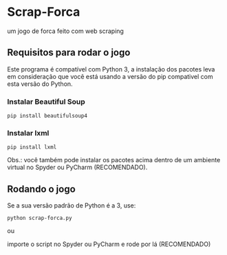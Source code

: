# Scrap-Forca
um jogo de forca feito com web scraping

## Requisitos para rodar o jogo
Este programa é compatível com Python 3, a instalação dos pacotes leva em consideração que você está usando a versão do pip compativel com esta versão do Python.

### Instalar Beautiful Soup
```
pip install beautifulsoup4
```
### Instalar lxml
```
pip install lxml
```
Obs.: você também pode instalar os pacotes acima dentro de um ambiente virtual no Spyder ou PyCharm (RECOMENDADO).


## Rodando o jogo
Se a sua versão padrão de Python é a 3, use:
```
python scrap-forca.py
```
ou

importe o script no Spyder ou PyCharm e rode por lá (RECOMENDADO)
